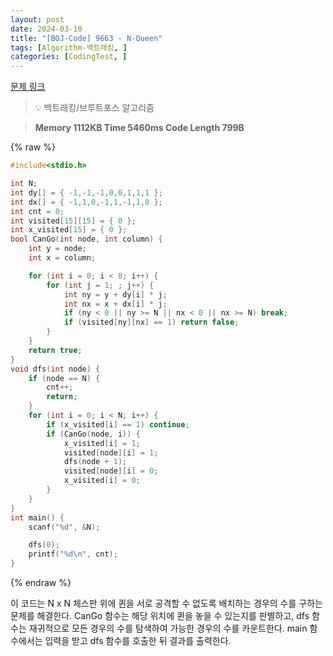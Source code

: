 ```yaml
---
layout: post
date: 2024-03-10
title: "[BOJ-Code] 9663 - N-Queen"
tags: [Algorithm-백트래킹, ]
categories: [CodingTest, ]
---
```



[문제 링크](https://www.acmicpc.net/problem/9663)


> 💡 백트래킹/브루트포스 알고리즘


> **Memory   1112KB                                   Time   5460ms                                Code Length   799B**



{% raw %}
```c++
#include<stdio.h>

int N;
int dy[] = { -1,-1,-1,0,0,1,1,1 };
int dx[] = { -1,1,0,-1,1,-1,1,0 };
int cnt = 0;
int visited[15][15] = { 0 };
int x_visited[15] = { 0 };
bool CanGo(int node, int column) {
	int y = node;
	int x = column;

	for (int i = 0; i < 8; i++) {
		for (int j = 1; ; j++) {
			int ny = y + dy[i] * j;
			int nx = x + dx[i] * j;
			if (ny < 0 || ny >= N || nx < 0 || nx >= N) break;
			if (visited[ny][nx] == 1) return false;
		}
	}
	return true;
}
void dfs(int node) {
	if (node == N) {
		cnt++;
		return;
	}
	for (int i = 0; i < N; i++) {
		if (x_visited[i] == 1) continue;
		if (CanGo(node, i)) {
			x_visited[i] = 1;
			visited[node][i] = 1;
			dfs(node + 1);
			visited[node][i] = 0;
			x_visited[i] = 0;
		}
	}
}
int main() {
	scanf("%d", &N);

	dfs(0);
	printf("%d\n", cnt);
}
```
{% endraw %}



이 코드는 N x N 체스판 위에 퀸을 서로 공격할 수 없도록 배치하는 경우의 수를 구하는 문제를 해결한다. CanGo 함수는 해당 위치에 퀸을 놓을 수 있는지를 판별하고, dfs 함수는 재귀적으로 모든 경우의 수를 탐색하여 가능한 경우의 수를 카운트한다. main 함수에서는 입력을 받고 dfs 함수를 호출한 뒤 결과를 출력한다.

